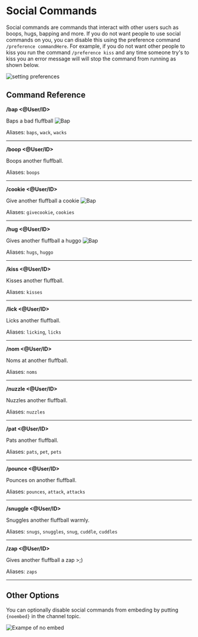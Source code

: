 # Social Commands

Social commands are commands that interact with other users such as boops, hugs, bapping and more. If you do not want people to use social commands on you, you can disable this using the preference command `/preference commandHere`. For example, if you do not want other people to kiss you run the command `/preference kiss` and any time someone try's to kiss you an error message will will stop the command from running as shown below.

![setting preferences](https://cdn.discordapp.com/attachments/688594818007564369/738812358280871967/sGZJr41cPP.gif)

## Command Reference

**/bap <@User/ID>**

Baps a bad fluffball <img class="emoji" alt="Bap" src="https://cdn.discordapp.com/emojis/687780534424043629.png?v=1">

Aliases: `baps`, `wack`, `wacks`

-------

**/boop <@User/ID>**

Boops another fluffball.

Aliases: `boops`

-------

**/cookie <@User/ID>**

Give another fluffball a cookie <img class="emoji" alt="Bap" src="https://cdn.discordapp.com/emojis/687769611093147670.png?v=1">

Aliases: `givecookie`, `cookies`

-------

**/hug <@User/ID>**

Gives another fluffball a huggo <img class="emoji" alt="Bap" src="https://cdn.discordapp.com/emojis/719682071802413208.gif?v=1">

Aliases: `hugs`, `huggo`

-------

**/kiss <@User/ID>**

Kisses another fluffball.

Aliases: `kisses`

-------

**/lick <@User/ID>**

Licks another fluffball.

Aliases: `licking`, `licks`

-------

**/nom <@User/ID>**

Noms at another fluffball.

Aliases: `noms`

-------

**/nuzzle <@User/ID>**

Nuzzles another fluffball.

Aliases: `nuzzles`

-------

**/pat <@User/ID>**

Pats another fluffball.

Aliases: `pats`, `pet`, `pets`

-------

**/pounce <@User/ID>**

Pounces on another fluffball.

Aliases: `pounces`, `attack`, `attacks`

-------

**/snuggle <@User/ID>**

Snuggles another fluffball warmly.

Aliases: `snugs`, `snuggles`, `snug`, `cuddle`, `cuddles`

-------

**/zap <@User/ID>**

Gives another fluffball a zap >;)

Aliases: `zaps`

-------

## Other Options

You can optionally disable social commands from embeding by putting `{noembed}` in the channel topic.

![Exampe of no embed](https://gblobscdn.gitbook.com/assets%2F-M4KwQbTsFQaZNVPU7zr%2F-M4dzo0rX17BJ9mgHe0N%2F-M4e69a-G9xrlI1Q606G%2FScreenshot_3.png?alt=media&token=a2bea2aa-a30f-4bea-81c7-721044c60a34)